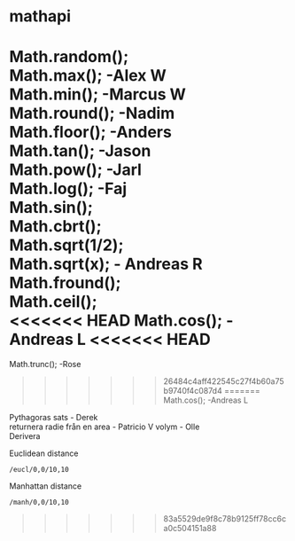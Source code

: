 # mathapi


Math.random();  
Math.max(); -Alex W  
Math.min(); -Marcus W    
Math.round(); -Nadim  
Math.floor(); -Anders  
Math.tan();  -Jason  
Math.pow(); -Jarl  
Math.log();  -Faj  
Math.sin();  
Math.cbrt();  
Math.sqrt(1/2);  
Math.sqrt(x); - Andreas R  
Math.fround();  
Math.ceil();  
<<<<<<< HEAD
Math.cos(); -Andreas L 
<<<<<<< HEAD
=======
Math.trunc(); -Rose
>>>>>>> 26484c4aff422545c27f4b60a75b9740f4c087d4
=======
Math.cos(); -Andreas L  


Pythagoras sats - Derek  
returnera radie från en area - Patricio V
volym - Olle  
Derivera  



Euclidean distance
```
/eucl/0,0/10,10
```

Manhattan distance
```
/manh/0,0/10,10
```
>>>>>>> 83a5529de9f8c78b9125ff78cc6ca0c504151a88
